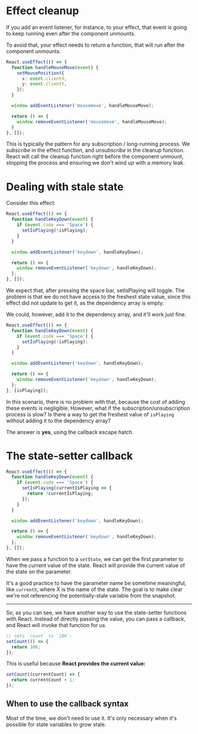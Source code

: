 # Effect cleanup

If you add an event listener, for instance, to your effect, that event is going to keep running even after the component unmounts.

To avoid that, your effect needs to return a function, that will run after the component unmounts.

```js
React.useEffect(() => {
  function handleMouseMove(event) {
    setMousePosition({
      x: event.clientX,
      y: event.clientY,
    });
  }

  window.addEventListener('mousemove', handleMouseMove);

  return () => {
    window.removeEventListener('mousemove', handleMouseMove);
  }
}, []);
```

This is typically the pattern for any subscription / long-running process. We *subscribe* in the effect function, and *unsubscribe* in the cleanup function. React will call the cleanup function right before the component unmount, stopping the process and ensuring we don't wind up with a memory leak.

# Dealing with stale state

Consider this effect:

```js
React.useEffect(() => {
  function handleKeyDown(event) {
    if (event.code === 'Space') {
      setIsPlaying(!isPlaying);
    }
  }

  window.addEventListener('keydown', handleKeyDown);

  return () => {
    window.removeEventListener('keydown', handleKeyDown);
  };
}, []);
```

We expect that, after pressing the space bar, setIsPlaying will toggle. The problem is that we do not have access to the freshest state value, since this effect did not update to get it, as the dependency array is empty.

We could, however, add it to the dependency array, and it'll work just fine.

```js
React.useEffect(() => {
  function handleKeyDown(event) {
    if (event.code === 'Space') {
      setIsPlaying(!isPlaying);
    }
  }

  window.addEventListener('keydown', handleKeyDown);

  return () => {
    window.removeEventListener('keydown', handleKeyDown);
  };
}, [isPlaying]);
```

In this scenario, there is no problem with that, because the cost of adding these events is negligible. However, what if the subscription/unsubscription process is slow? Is there a way to get the freshest value of `isPlaying` without adding it to the dependency array?

The answer is **yes**, using the callback escape hatch. 

# The state-setter callback

```js
React.useEffect(() => {
  function handleKeyDown(event) {
    if (event.code === 'Space') {
      setIsPlaying(currentIsPlaying => {
        return !currentIsPlaying;
      });
    }
  }

  window.addEventListener('keydown', handleKeyDown);

  return () => {
    window.removeEventListener('keydown', handleKeyDown);
  };
}, []);
```

When we pass a function to a `setState`, we can get the first parameter to have the current value of the state. React will provide the current value of the state on the parameter.

It's a good practice to have the parameter name be sometime meaningful, like `currentX`, where X is the name of the state. The goal is to make clear we're not referencing the potentially-stale variable from the snapshot.

---
So, as you can see, we have another way to use the state-setter functions with React. Instead of directly passing the value, you can pass a callback, and React will invoke that function for us.

```js
// sets `count` to `100`:
setCount(() => {
  return 100;
});
```

This is useful because **React provides the current value:**

```js
setCount((currentCount) => {
  return currentCount + 1;
});
```

## When to use the callback syntax

Most of the time, we don't need to use it. It's only necessary when it's possible for state variables to grow stale.
